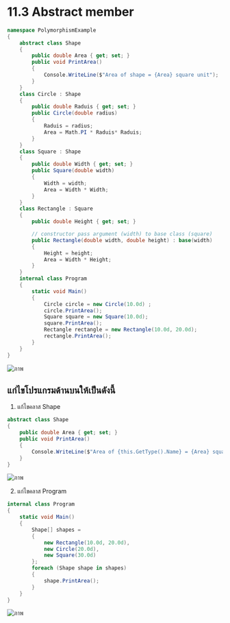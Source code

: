 # 11.3 Abstract member

```cs
namespace PolymorphismExample
{
    abstract class Shape
    { 
        public double Area { get; set; }
        public void PrintArea()
        {
            Console.WriteLine($"Area of shape = {Area} square unit");
        }
    }
    class Circle : Shape
    {
        public double Raduis { get; set; }
        public Circle(double radius) 
        {
            Raduis = radius;
            Area = Math.PI * Raduis* Raduis;
        }
    }
    class Square : Shape
    { 
        public double Width { get; set; }
        public Square(double width)
        {
            Width = width;
            Area = Width * Width;
        }
    }
    class Rectangle : Square 
    {
        public double Height { get; set; }

        // constructor pass argument (width) to base class (square)  
        public Rectangle(double width, double height) : base(width)
        {
            Height = height;
            Area = Width * Height;
        }
    }
    internal class Program
    {
        static void Main()
        {
            Circle circle = new Circle(10.0d) ;
            circle.PrintArea();
            Square square = new Square(10.0d);
            square.PrintArea();
            Rectangle rectangle = new Rectangle(10.0d, 20.0d);
            rectangle.PrintArea();
        }
    }
}
```
![ภาพ](https://github.com/Sittinon-Sawatdemongkol/Week-11/assets/115066278/292b3283-a6bf-4304-9a85-628adc851d5d)

## แก่ไขโปรแกรมด้านบนให้เป็นดังนี้

1. แก้ไขคลาส Shape
```cs
abstract class Shape
{ 
    public double Area { get; set; }
    public void PrintArea()
    {
        Console.WriteLine($"Area of {this.GetType().Name} = {Area} square unit");
    }
}
```
![ภาพ](https://github.com/Sittinon-Sawatdemongkol/Week-11/assets/115066278/71729f6c-f307-427e-bd47-35ef889cb887)

2. แก่ไขคลาส Program 

```cs
internal class Program
{
    static void Main()
    {
        Shape[] shapes =
        {
            new Rectangle(10.0d, 20.0d),
            new Circle(20.0d),
            new Square(30.0d)
        };
        foreach (Shape shape in shapes)
        {
            shape.PrintArea();
        }
    }
}
```
![ภาพ](https://github.com/Sittinon-Sawatdemongkol/Week-11/assets/115066278/a407b6b8-3005-4f07-b729-28126b3bac6f)

